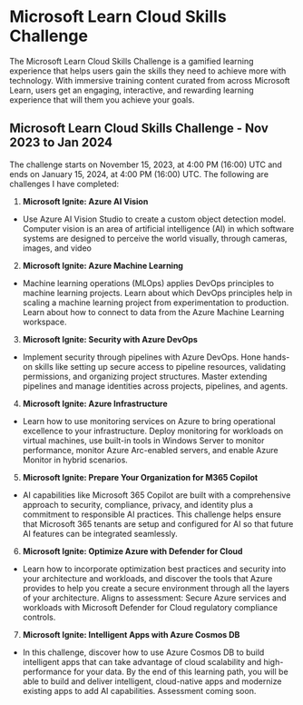 # Microsoft Learn Cloud Skills Challenge
The Microsoft Learn Cloud Skills Challenge is a gamified learning experience that helps users gain the skills they need to achieve more with technology. With immersive training content curated from across Microsoft Learn, users get an engaging, interactive, and rewarding learning experience that will them you achieve your goals. 

## Microsoft Learn Cloud Skills Challenge - Nov 2023 to Jan 2024
The challenge starts on November 15, 2023, at 4:00 PM (16:00) UTC and ends on January 15, 2024, at 4:00 PM (16:00) UTC. The following are challenges I have completed:

1. <strong>Microsoft Ignite: Azure AI Vision </strong>
- Use Azure AI Vision Studio to create a custom object detection model. Computer vision is an area of artificial intelligence (AI) in which software systems are designed to perceive the world visually, through cameras, images, and video

2. <strong>Microsoft Ignite: Azure Machine Learning </strong>
- Machine learning operations (MLOps) applies DevOps principles to machine learning projects. Learn about which DevOps principles help in scaling a machine learning project from experimentation to production. Learn about how to connect to data from the Azure Machine Learning workspace.

3. <strong>Microsoft Ignite: Security with Azure DevOps </strong>
- Implement security through pipelines with Azure DevOps. Hone hands-on skills like setting up secure access to pipeline resources, validating permissions, and organizing project structures. Master extending pipelines and manage identities across projects, pipelines, and agents. 

4. <strong>Microsoft Ignite: Azure Infrastructure </strong> 
- Learn how to use monitoring services on Azure to bring operational excellence to your infrastructure. Deploy monitoring for workloads on virtual machines, use built-in tools in Windows Server to monitor performance, monitor Azure Arc-enabled servers, and enable Azure Monitor in hybrid scenarios. 

5. <strong>Microsoft Ignite: Prepare Your Organization for M365 Copilot  </strong>
- AI capabilities like Microsoft 365 Copilot are built with a comprehensive approach to security, compliance, privacy, and identity plus a commitment to responsible AI practices. This challenge helps ensure that Microsoft 365 tenants are setup and configured for AI so that future AI features can be integrated seamlessly. 

6. <strong>Microsoft Ignite: Optimize Azure with Defender for Cloud </strong>
- Learn how to incorporate optimization best practices and security into your architecture and workloads, and discover the tools that Azure provides to help you create a secure environment through all the layers of your architecture. Aligns to assessment: Secure Azure services and workloads with Microsoft Defender for Cloud regulatory compliance controls. 

7. <strong>Microsoft Ignite: Intelligent Apps with Azure Cosmos DB </strong>
- In this challenge, discover how to use Azure Cosmos DB to build intelligent apps that can take advantage of cloud scalability and high-performance for your data. By the end of this learning path, you will be able to build and deliver intelligent, cloud-native apps and modernize existing apps to add AI capabilities. Assessment coming soon. 